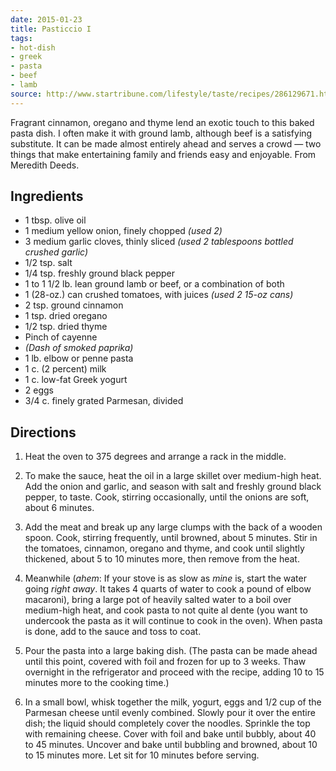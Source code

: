 ```yaml
---
date: 2015-01-23
title: Pasticcio I
tags:
- hot-dish
- greek
- pasta
- beef
- lamb
source: http://www.startribune.com/lifestyle/taste/recipes/286129671.html?page=all&prepage=1&c=y
---
```

Fragrant cinnamon, oregano and thyme lend an exotic touch to this
baked pasta dish. I often make it with ground lamb, although beef is a
satisfying substitute. It can be made almost entirely ahead and serves
a crowd — two things that make entertaining family and friends easy
and enjoyable. From Meredith Deeds.

## Ingredients
* 1 tbsp. olive oil
* 1 medium yellow onion, finely chopped *(used 2)*
* 3 medium garlic cloves, thinly sliced *(used 2 tablespoons bottled
  crushed garlic)*
* 1/2 tsp. salt
* 1/4 tsp. freshly ground black pepper
* 1 to 1 1/2 lb. lean ground lamb or beef, or a combination of both
* 1 (28-oz.) can crushed tomatoes, with juices *(used 2 15-oz cans)*
* 2 tsp. ground cinnamon
* 1 tsp. dried oregano
* 1/2 tsp. dried thyme
* Pinch of cayenne
* *(Dash of smoked paprika)*
* 1 lb. elbow or penne pasta
* 1 c. (2 percent) milk
* 1 c. low-fat Greek yogurt
* 2 eggs
* 3/4 c. finely grated Parmesan, divided

## Directions

1. Heat the oven to 375 degrees and arrange a rack in the middle.

2. To make the sauce, heat the oil in a large skillet over medium-high
   heat. Add the onion and garlic, and season with salt and freshly
   ground black pepper, to taste. Cook, stirring occasionally, until
   the onions are soft, about 6 minutes.

3. Add the meat and break up any large clumps with the back of a
   wooden spoon. Cook, stirring frequently, until browned, about 5
   minutes. Stir in the tomatoes, cinnamon, oregano and thyme, and
   cook until slightly thickened, about 5 to 10 minutes more, then
   remove from the heat.

4. Meanwhile (*ahem*: If your stove is as slow as *mine* is, start the
   water going *right away*. It takes 4 quarts of water to cook a
   pound of elbow macaroni), bring a large pot of heavily salted water
   to a boil over medium-high heat, and cook pasta to not quite al
   dente (you want to undercook the pasta as it will continue to cook
   in the oven). When pasta is done, add to the sauce and toss to
   coat.

5. Pour the pasta into a large baking dish. (The pasta can be made
   ahead until this point, covered with foil and frozen for up to 3
   weeks. Thaw overnight in the refrigerator and proceed with the
   recipe, adding 10 to 15 minutes more to the cooking time.)

6. In a small bowl, whisk together the milk, yogurt, eggs and 1/2 cup
   of the Parmesan cheese until evenly combined. Slowly pour it over
   the entire dish; the liquid should completely cover the
   noodles. Sprinkle the top with remaining cheese. Cover with foil
   and bake until bubbly, about 40 to 45 minutes. Uncover and bake
   until bubbling and browned, about 10 to 15 minutes more. Let sit
   for 10 minutes before serving.
